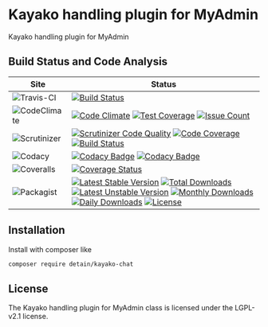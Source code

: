 # Kayako handling plugin for MyAdmin

Kayako handling plugin for MyAdmin

## Build Status and Code Analysis

Site          | Status
--------------|---------------------------
![Travis-CI](http://i.is.cc/storage/GYd75qN.png "Travis-CI")     | [![Build Status](https://travis-ci.org/detain/kayako-chat.svg?branch=master)](https://travis-ci.org/detain/kayako-chat)
![CodeClimate](http://i.is.cc/storage/GYlageh.png "CodeClimate")  | [![Code Climate](https://codeclimate.com/github/detain/kayako-chat/badges/gpa.svg)](https://codeclimate.com/github/detain/kayako-chat) [![Test Coverage](https://codeclimate.com/github/detain/kayako-chat/badges/coverage.svg)](https://codeclimate.com/github/detain/kayako-chat/coverage) [![Issue Count](https://codeclimate.com/github/detain/kayako-chat/badges/issue_count.svg)](https://codeclimate.com/github/detain/kayako-chat)
![Scrutinizer](http://i.is.cc/storage/GYeUnux.png "Scrutinizer")   | [![Scrutinizer Code Quality](https://scrutinizer-ci.com/g/myadmin-plugins/kayako-chat/badges/quality-score.png?b=master)](https://scrutinizer-ci.com/g/myadmin-plugins/kayako-chat/?branch=master) [![Code Coverage](https://scrutinizer-ci.com/g/myadmin-plugins/kayako-chat/badges/coverage.png?b=master)](https://scrutinizer-ci.com/g/myadmin-plugins/kayako-chat/?branch=master) [![Build Status](https://scrutinizer-ci.com/g/myadmin-plugins/kayako-chat/badges/build.png?b=master)](https://scrutinizer-ci.com/g/myadmin-plugins/kayako-chat/build-status/master)
![Codacy](http://i.is.cc/storage/GYi66Cx.png "Codacy")        | [![Codacy Badge](https://api.codacy.com/project/badge/Grade/226251fc068f4fd5b4b4ef9a40011d06)](https://www.codacy.com/app/detain/kayako-chat) [![Codacy Badge](https://api.codacy.com/project/badge/Coverage/25fa74eb74c947bf969602fcfe87e349)](https://www.codacy.com/app/detain/kayako-chat?utm_source=github.com&utm_medium=referral&utm_content=detain/kayako-chat&utm_campaign=Badge_Coverage)
![Coveralls](http://i.is.cc/storage/GYjNSim.png "Coveralls")    | [![Coverage Status](https://coveralls.io/repos/github/detain/db_abstraction/badge.svg?branch=master)](https://coveralls.io/github/detain/kayako-chat?branch=master)
![Packagist](http://i.is.cc/storage/GYacBEX.png "Packagist")     | [![Latest Stable Version](https://poser.pugx.org/detain/kayako-chat/version)](https://packagist.org/packages/detain/kayako-chat) [![Total Downloads](https://poser.pugx.org/detain/kayako-chat/downloads)](https://packagist.org/packages/detain/kayako-chat) [![Latest Unstable Version](https://poser.pugx.org/detain/kayako-chat/v/unstable)](//packagist.org/packages/detain/kayako-chat) [![Monthly Downloads](https://poser.pugx.org/detain/kayako-chat/d/monthly)](https://packagist.org/packages/detain/kayako-chat) [![Daily Downloads](https://poser.pugx.org/detain/kayako-chat/d/daily)](https://packagist.org/packages/detain/kayako-chat) [![License](https://poser.pugx.org/detain/kayako-chat/license)](https://packagist.org/packages/detain/kayako-chat)


## Installation

Install with composer like

```sh
composer require detain/kayako-chat
```

## License

The Kayako handling plugin for MyAdmin class is licensed under the LGPL-v2.1 license.

